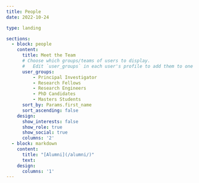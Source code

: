 ```yaml
---
title: People
date: 2022-10-24

type: landing

sections:
  - block: people
    content:
      title: Meet the Team
      # Choose which groups/teams of users to display.
      #   Edit `user_groups` in each user's profile to add them to one or more of these groups.
      user_groups:
          - Principal Investigator
          - Research Fellows
          - Research Engineers
          - PhD Candidates
          - Masters Students
      sort_by: Params.first_name
      sort_ascending: false
    design:
      show_interests: false
      show_role: true
      show_social: true
      columns: '2'
  - block: markdown
    content:
      title: "[Alumni](/alumni/)"
      text:
    design:
      columns: '1'
---
```

